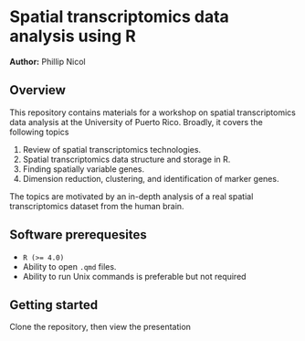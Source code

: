 # Spatial transcriptomics data analysis using R 

**Author:** Phillip Nicol

## Overview 

This repository contains materials for a workshop on spatial transcriptomics data analysis at the University of Puerto Rico. Broadly, it covers the following topics 

1.	Review of spatial transcriptomics technologies.
2.	Spatial transcriptomics data structure and storage in R.
3.	Finding spatially variable genes.
4.	Dimension reduction, clustering, and identification of marker genes.

The topics are motivated by an in-depth analysis of a real spatial transcriptomics dataset from the human brain. 

## Software prerequesites 

* `R (>= 4.0)`
* Ability to open `.qmd` files. 
* Ability to run Unix commands is preferable but not required

## Getting started 

Clone the repository, then view the presentation 
